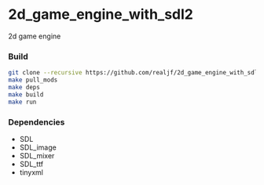 # 2d_game_engine_with_sdl2

2d game engine

### Build

```sh
git clone --recursive https://github.com/realjf/2d_game_engine_with_sdl2.git
make pull_mods
make deps
make build
make run
```

### Dependencies

- SDL
- SDL_image
- SDL_mixer
- SDL_ttf
- tinyxml

